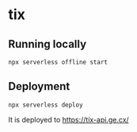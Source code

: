 # tix

## Running locally

`npx serverless offline start`

## Deployment

`npx serverless deploy`

It is deployed to https://tix-api.ge.cx/
